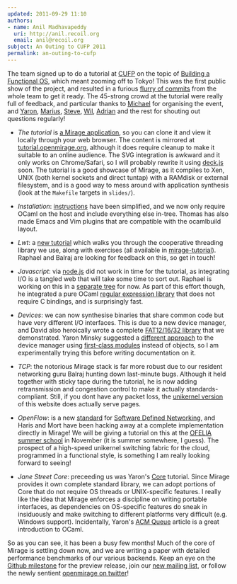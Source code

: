 ```yaml
---
updated: 2011-09-29 11:10
authors:
- name: Anil Madhavapeddy
  uri: http://anil.recoil.org
  email: anil@recoil.org
subject: An Outing to CUFP 2011
permalink: an-outing-to-cufp
---
```


The team signed up to do a tutorial at [CUFP](http://cufp.org) on the topic of [Building a Functional OS](http://cufp.org/conference/sessions/2011/t3-building-functional-os), which meant zooming off to Tokyo!  This was the first public show of the project, and resulted in a furious [flurry of commits](https://github.com/avsm/mirage/graphs/impact) from the whole team to get it ready. The 45-strong crowd at the tutorial were really full of feedback, and particular thanks to [Michael](http://www.deinprogramm.de/sperber/) for organising the event, and [Yaron](http://ocaml.janestreet.com/?q=blog/5), [Marius](http://monkey.org/~marius/), [Steve](https://twitter.com/#!/stevej), [Wil](https://twitter.com/wil), [Adrian](https://twitter.com/#!/adoemon) and the rest for shouting out questions regularly!

* *The tutorial* is [a Mirage application](http://github.com/avsm/mirage-tutorial), so you can clone it and view it locally through your web browser. The content is mirrored at [tutorial.openmirage.org](http://tutorial.openmirage.org), although it does require cleanup to make it suitable to an online audience. The SVG integration is awkward and it only works on Chrome/Safari, so I will probably rewrite it using [deck.js](http://imakewebthings.github.com/deck.js/) soon. The tutorial is a good showcase of Mirage, as it compiles to Xen, UNIX (both kernel sockets and direct tuntap) with a RAMdisk or external filesystem, and is a good way to mess around with application synthesis (look at the `Makefile` targets in `slides/`).

* *Installation*: [instructions](/wiki/install) have been simplified, and we now only require OCaml on the host and include everything else in-tree. Thomas has also made Emacs and Vim plugins that are compatible with the ocamlbuild layout.

* *Lwt*: a [new tutorial](/wiki/tutorial-lwt) which walks you through the cooperative threading library we use, along with exercises (all available in [mirage-tutorial](http://github.com/avsm/mirage-tutorial)). Raphael and Balraj are looking for feedback on this, so get in touch!

* *Javascript*: via [node.js](http://nodejs.org) did not work in time for the tutorial, as integrating I/O is a tangled web that will take some time to sort out. Raphael is working on this in a [separate tree](https://github.com/raphael-proust/nodejs_of_ocaml) for now.  As part of this effort though, he integrated a pure OCaml [regular expression library](/blog/ocaml-regexp) that does not require C bindings, and is surprisingly fast.

* *Devices*: we can now synthesise binaries that share common code but have very different I/O interfaces. This is due to a new device manager, and David also heroically wrote a complete [FAT12/16/32 library](http://github.com/avsm/mirage/tree/master/lib/fs) that we demonstrated.  Yaron Minsky suggested a [different approach](https://gist.github.com/1245418) to the device manager using [first-class modules](http://caml.inria.fr/pub/docs/manual-ocaml/extn.html#sec245) instead of objects, so I am experimentally trying this before writing documentation on it.

* *TCP*: the notorious Mirage stack is far more robust due to our resident networking guru Balraj hunting down last-minute bugs. Although it held together with sticky tape during the tutorial, he is now adding retransmission and congestion control to make it actually standards-compliant.  Still, if you dont have any packet loss, the [unikernel version](http://xen.openmirage.org/) of this website does actually serve pages.

* *OpenFlow*: is a new [standard](http://www.openflow.org/wk/index.php/OpenFlow_v1.0) for [Software Defined Networking](http://networkheresy.wordpress.com/), and Haris and Mort have been hacking away at a complete implementation directly in Mirage!  We will be giving a tutorial on this at the [OFELIA summer school](http://changeofelia.info.ucl.ac.be/) in November (it is summer somewhere, I guess). The prospect of a high-speed unikernel switching fabric for the cloud, programmed in a functional style, is something I am really looking forward to seeing!

* *Jane Street Core*: preceeding us was Yaron's [Core](http://cufp.org/conference/sessions/2011/t2-janestreets-ocaml-core-library) tutorial. Since Mirage provides it own complete standard library, we can adopt portions of Core that do not require OS threads or UNIX-specific features.  I really like the idea that Mirage enforces a discipline on writing portable interfaces, as dependencies on OS-specific features do sneak in insiduously and make switching to different platforms very difficult (e.g. Windows support). Incidentally, Yaron's [ACM Queue](http://queue.acm.org/detail.cfm?id=2038036&ref=fullrss) article is a great introduction to OCaml.

So as you can see, it has been a busy few months!  Much of the core of Mirage is settling down now, and we are writing a paper with detailed performance benchmarks of our various backends.  Keep an eye on the [Github milestone](https://github.com/avsm/mirage/issues?milestone=2&state=open) for the preview release, join our [new mailing list](https://lists.cam.ac.uk/mailman/listinfo/cl-mirage), or follow the newly sentient [openmirage on twitter](http://twitter.com/openmirage)!

